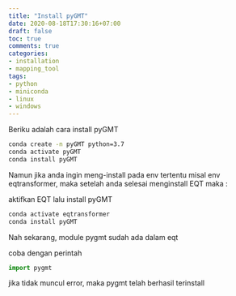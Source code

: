 ```yaml
---
title: "Install pyGMT"
date: 2020-08-18T17:30:16+07:00
draft: false
toc: true
comments: true
categories:
- installation
- mapping_tool
tags:
- python
- miniconda
- linux
- windows
---
```


Beriku adalah cara install pyGMT

``` bash
conda create -n pyGMT python=3.7
conda activate pyGMT
conda install pyGMT
```

Namun jika anda ingin meng-install pada env tertentu misal env eqtransformer, maka setelah anda selesai menginstall EQT maka :

aktifkan EQT lalu install pyGMT

``` bash
conda activate eqtransformer
conda install pyGMT
``` 

Nah sekarang, module pygmt sudah ada dalam eqt

coba dengan perintah 

``` python
import pygmt
```

jika tidak muncul error, maka pygmt telah berhasil terinstall 